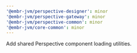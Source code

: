 ```yaml
---
'@embr-jvm/perspective-designer': minor
'@embr-jvm/perspective-gateway': minor
'@embr-jvm/perspective-common': minor
'@embr-jvm/core-common': minor
---
```


Add shared Perspective component loading utilities.
